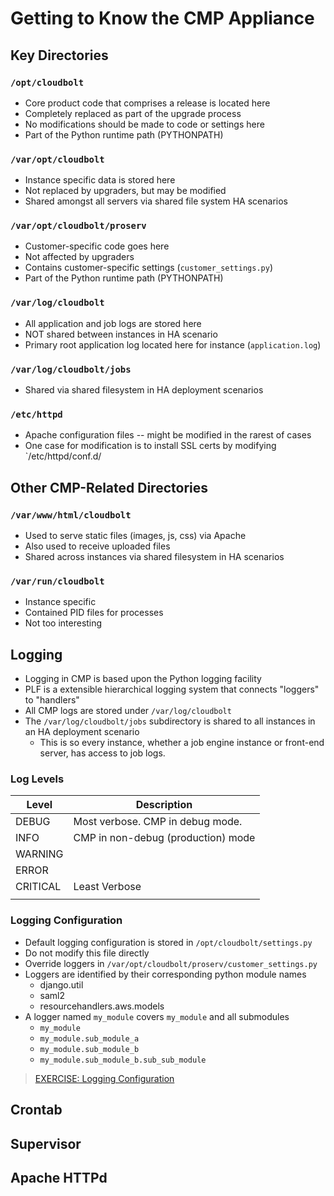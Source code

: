 # Getting to Know the CMP Appliance


## Key Directories

### `/opt/cloudbolt`
* Core product code that comprises a release is located here
* Completely replaced as part of the upgrade process
* No modifications should be made to code or settings here
* Part of the Python runtime path (PYTHONPATH)

### `/var/opt/cloudbolt`
* Instance specific data is stored here
* Not replaced by upgraders, but may be modified
* Shared amongst all servers via shared file system HA scenarios

### `/var/opt/cloudbolt/proserv`
* Customer-specific code goes here
* Not affected by upgraders
* Contains customer-specific settings (`customer_settings.py`)
* Part of the Python runtime path (PYTHONPATH)

### `/var/log/cloudbolt`
* All application and job logs are stored here
* NOT shared between instances in HA scenario
* Primary root application log located here for instance (`application.log`)

### `/var/log/cloudbolt/jobs`
* Shared via shared filesystem in HA deployment scenarios

### `/etc/httpd`
* Apache configuration files -- might be modified in the rarest of cases
* One case for modification is to install SSL certs by modifying `/etc/httpd/conf.d/

## Other CMP-Related Directories

### `/var/www/html/cloudbolt`
* Used to serve static files (images, js, css) via Apache
* Also used to receive uploaded files
* Shared across instances via shared filesystem in HA scenarios

### `/var/run/cloudbolt`
* Instance specific
* Contained PID files for processes
* Not too interesting

## Logging

* Logging in CMP is based upon the Python logging facility
* PLF is a extensible hierarchical logging system that connects "loggers" to "handlers"
* All CMP logs are stored under `/var/log/cloudbolt`
* The `/var/log/cloudbolt/jobs` subdirectory is shared to all instances in an HA deployment scenario
    * This is so every instance, whether a job engine instance or front-end server, has access to job logs.

### Log Levels

| Level  | Description                        |
|------- |---------------                     |
|DEBUG   |Most verbose. CMP in debug mode.    |
|INFO    | CMP in non-debug (production) mode |
|WARNING |                                    |
|ERROR   |                                    |
|CRITICAL|Least Verbose                       |
|        |                                    |

### Logging Configuration

* Default logging configuration is stored in `/opt/cloudbolt/settings.py`
* Do not modify this file directly
* Override loggers in `/var/opt/cloudbolt/proserv/customer_settings.py`
* Loggers are identified by their corresponding python module names
  * django.util
  * saml2
  * resourcehandlers.aws.models
* A logger named `my_module` covers `my_module` and all submodules
  * `my_module`
  * `my_module.sub_module_a`
  * `my_module.sub_module_b`
  * `my_module.sub_module_b.sub_sub_module`
 

> [EXERCISE: Logging Configuration](../exercises/logging.md)


## Crontab

## Supervisor

## Apache HTTPd



